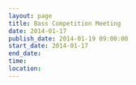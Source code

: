 ```yaml
---
layout: page
title: Bass Competition Meeting
date: 2014-01-17
publish_date: 2014-01-19 09:00:00
start_date: 2014-01-17
end_date: 
time: 
location: 
---
```


